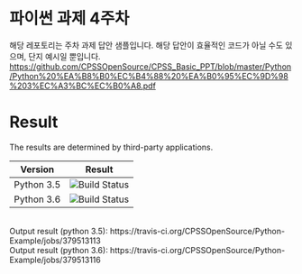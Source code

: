 # 파이썬 과제 4주차
해당 레포토리는 주차 과제 답안 샘플입니다. 해당 답안이 효율적인 코드가 아닐 수도 있으며, 단지 예시일 뿐입니다.<br>
https://github.com/CPSSOpenSource/CPSS_Basic_PPT/blob/master/Python/Python%20%EA%B8%B0%EC%B4%88%20%EA%B0%95%EC%9D%98%203%EC%A3%BC%EC%B0%A8.pdf

# Result
The results are determined by third-party applications.<br />

| Version | Result |
|:---:|:---:|
| Python 3.5 | ![Build Status](https://travis-ci.org/CPSSOpenSource/Python-Example.svg?branch=report) |
| Python 3.6 | ![Build Status](https://travis-ci.org/CPSSOpenSource/Python-Example.svg?branch=report) |

<br />
Output result (python 3.5): https://travis-ci.org/CPSSOpenSource/Python-Example/jobs/379513113 <br />
Output result (python 3.6): https://travis-ci.org/CPSSOpenSource/Python-Example/jobs/379513116